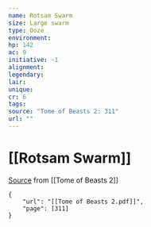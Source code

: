 ```yaml
---
name: Rotsam Swarm
size: Large swarm
type: Ooze
environment: 
hp: 142
ac: 9
initiative: -1
alignment: 
legendary: 
lair: 
unique: 
cr: 6
tags: 
source: "Tome of Beasts 2: 311"
url: ""
---
```

# [[Rotsam Swarm]]

[Source](zotero://open-pdf/library/items/9UQIAB6R?page=311) from [[Tome of Beasts 2]]

```pdf
{
	"url": "[[Tome of Beasts 2.pdf]]",
	"page": [311]
}
```

